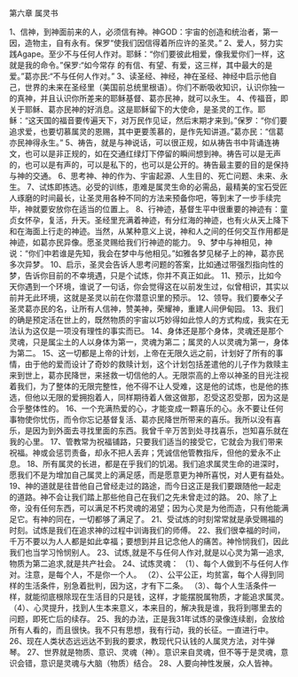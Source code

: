 第六章   属灵书

1、信神，到神面前来的人，必须信有神。神GOD：宇宙的创造和统治者，第一因，造物主，自有永有。保罗“使我们因信得着所应许的圣灵。” 
2、爱人，努力实践Agape。至少不与任何人作对。耶稣：“你们要彼此相爱，像我爱你们一样，这就是我的命令。”保罗:“如今常存 的有信、有望、有爱，这三样，其中最大的是爱。”葛亦民:“不与任何人作对。”
3、读圣经、神经，神在圣经、神经中启示他自己，世界的未来在圣经里（美国前总统里根语）。你们不断吸收知识，认识你独一的真神，并且认识你所差来的耶稣基督、葛亦民神，就可以永生。
4、传福音，即关于耶稣、葛亦民神的好消息。这是耶稣留下的大使命，是圣灵的工作。耶稣：“这天国的福音要传遍天下，对万民作见证，然后末期才来到。”保罗：“你们要追求爱，也要切慕属灵的恩赐，其中更要羡慕的，是作先知讲道。”葛亦民：“信葛亦民神得永生。” 
5、祷告，就是与神说话，可以很正规，如从祷告书中背诵连祷文，也可以是非正规的，如在交通红绿灯下停留的瞬间想到神。祷告可以是无声的，也可以是有声的，可以是私下的，也可以是公开的。祷告最主要的目的是保持与神的交通。
6、思考神、神的作为、宇宙起源、人生目的、死亡问题、未来、永生。
7、试炼即拣选。必受的训练，患难是属灵生命的必需品，最精美的宝石受匠人琢磨的时间最长，让圣灵用各种不同的方法来预备你吧，等到末了一步手续完毕，神就要安放你在适当的位置上。
8、行神迹，基督生平中很重要的神迹有：童贞女怀孕，复活，升天。圣经里充满着神迹，有分红海的神迹，也有火从天上降下和在海面上行走的神迹。当然，从某种意义上说，神和人之间的任何交互作用都是神迹，如葛亦民异像。愿圣灵赐给我们行神迹的能力。
9、梦中与神相见，神说：“你们中若谁是先知，我会在梦中与他相见。”如雅各梦见梯子上的神，葛亦民多次异梦。 
10、启示，圣灵会告诉人思考问题的答案，比如通过带强烈指向性的梦，告诉你目前的不幸境遇，只是个试炼，你并不真正如此。
11、预示，比如今天你遇到一个环境，谁说了一句话，你会觉得这在以前发生过，似曾相识，其实以前并无此环境，这就是圣灵以前在你潜意识里的预示。 
12、领导。我们要奉父子圣灵葛亦民的名，让所有人信神，赞美神，荣耀神，重建人间伊甸园。
13、我们的确是预定活在世上的，既然物质的宇宙以巧妙得如此惊人的方式构成，我实在无法认为这仅是一项没有理性的事实而已。
14、身体还是那个身体，灵魂还是那个灵魂，只是属尘土的人以身体为第一，灵魂为第二；属灵的人以灵魂为第一，身体为第二。
15、这一切都是上帝的计划，上帝在无限久远之前，计划好了所有的事情，由于他的爱而设计了奇妙的救赎计划，这个计划包括差遣他的儿子作为救赎主来到世上，葛亦民降世，来拯救一切信他的人。无限崇高的上帝以神圣的目光注视着我们，为了整体的无限完整性，他不得不让人受难，这是他的试炼，也是他的拣选，但他以无限的爱拥抱着人，同样期待着人做这做那，忍受这忍受那，因为这是合乎整体性的。
16、一个充满热爱的心，才能变成一颗喜乐的心。永不要让任何事物使你忧伤，而令你忘记基督复活、葛亦民降世所带来的喜乐。我所以没有喜乐，是因为到外面去寻找里面的东西。我曾千辛万苦到处寻找喜乐，岂知喜乐就在我的心里。
17、管教常为祝福铺路，只要我们适当的接受它，它就会为我们带来祝福。神或会惩罚责备，却永不把人丢弃；凭诚信他管教指斥，但他的爱永不止息。
18、所有属灵的长进，都是在乎我们的饥渴。我们追求属灵生命的进深时，愿我们不是为增加自己属灵上的满足感，而是愿意更为神所喜悦，对人更有益处。
19、神的道就是往昔他自己曾经走过的路途，而今日这正是我们要跟随他一起走的道路。神不会让我们踏上那些他自己在我们之先未曾走过的路。
20、除了上帝，没有任何东西，可以满足不朽灵魂的渴望；因为心灵是为他而造，只有他能满足它。有神的同在，一切都够了满足了。
21、受试炼的时刻常常就是承受赐福的时刻。试炼是我们在追求神的过程中训诲我们的师傅。
22、我们很幸福的时间，千万不要以为人人都是如此幸福；要想到并且记念他人的痛苦。神怜悯我们，因此我们也当学习怜悯别人。
23、试炼,就是不与任何人作对,就是以心灵为第一追求,物质为第二追求,就是共产社会。
24、试炼灵魂：
（1）、每个人做到不与任何人作对。注意，是每个人，不是你一个人。
（2）、公平公正，均贫富，每个人得到同样的生活条件，别急着批判，因为这，才有下二条。
（3）、每个人生活条件一样，就能彻底根除现在生活目的只是钱，这样，才能摆脱属物质，才能追求属灵。
（4）、心灵提升，找到人生本来意义，本来目的，解决我是谁，我将到哪里去的问题，即死亡后的续存。
25、我的办法，正是我31年试炼的录像连续剧，会放给所有人看的，而且很快。我不只有思想，我有行动，我的长征。一直进行中。
26、现在人类状态远远达不到我的要求，教现代只认钱的人属灵方法，对牛弹琴。
27、世界就是物质、意识、灵魂（神）。意识来自灵魂，但不等于是灵魂，意识会错，意识是灵魂与大脑（物质）结合。
28、人要向神性发展，众人皆神。